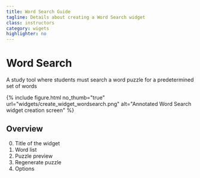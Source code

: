 ```yaml
---
title: Word Search Guide
tagline: Details about creating a Word Search widget
class: instructors
category: wigets
highlighter: no
---
```

# Word Search

A study tool where students must search a word puzzle for a predetermined set of words

{% include figure.html
	no_thumb="true"
	url="widgets/create_widget_wordsearch.png"
	alt="Annotated Word Search widget creation screen"
%}

## Overview

0. Title of the widget
0. Word list
0. Puzzle preview
0. Regenerate puzzle
0. Options
